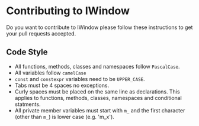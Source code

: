 # Contributing to IWindow

Do you want to contribute to IWindow please follow these instructions to get your pull requests accepted.

## Code Style

- All functions, methods, classes and namespaces follow `PascalCase`.
- All variables follow `camelCase`
- `const` and `constexpr` variables need to be `UPPER_CASE`. 
- Tabs must be 4 spaces no exceptions.
- Curly spaces must be placed on the same line as declarations. This applies to functions, methods, classes, namespaces and conditional statments.
- All private member variables must start with `m_` and the first character (other than `m_`) is lower case (e.g. 'm_x'). 
